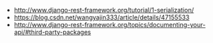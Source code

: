 
* http://www.django-rest-framework.org/tutorial/1-serialization/
* https://blog.csdn.net/wangyajin333/article/details/47155533
* http://www.django-rest-framework.org/topics/documenting-your-api/#third-party-packages

